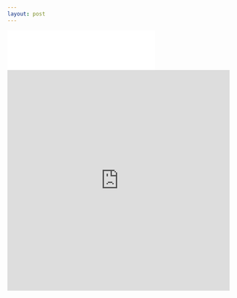 ```yaml
---
layout: post
---
```

<!--![HaiKu](images/nav_img/HaiKu/logo2.png)-->

<iframe width="335" height="90" src="images/nav_img/HaiKu/logo2.png" frameborder="0"></iframe>
<iframe width="100%" height="500" src="http://www.haiku.bike/" frameborder="0"></iframe>


<!--
    0. logo
    1. panel
    2. features
    3. installation
    4. app view
    -->